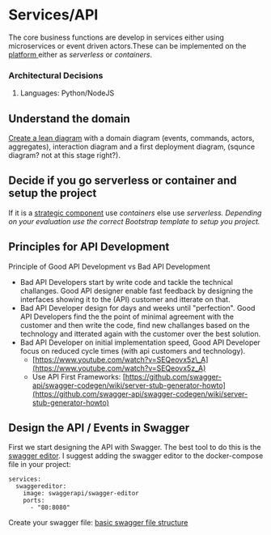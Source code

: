 # Services/API

The core business functions are develop in services either using microservices or event driven actors.These can be implemented on the [platform ](../plattform.md)either as _serverless_ or _containers_.

### **Architectural Decisions**

1. Languages: Python/NodeJS

## Understand the domain 

[Create a lean diagram](../architecture.md) with a domain diagram \(events, commands, actors, aggregates\), interaction diagram and a first deployment diagram, \(squnce diagram? not at this stage right?\).

## Decide if you go serverless or container and setup the project 

If it is a [strategic component](https://den.gitbook.io/developerplaybook/~/edit/primary/bootstraping) use _containers_ else use _serverless. Depending on your evaluation use the correct Bootstrap template to setup you project._

## Principles for API Development 

Principle of Good API Development vs Bad API Development

* Bad API Developers start by write code and tackle the technical challanges. Good API designer enable fast feedback by designing the interfaces showing it to the \(API\) customer and itterate on that. 
* Bad API Developer design for days and weeks until "perfection". Good API Developers find the the point of minimal agreement with the customer and then write the code, find new challanges based on the technology and itterated again with the customer over the best solution. 
* Bad API Developer on initial implementation speed, Good API Developer focus on reduced cycle times \(with api customers and technology\).
  * [https://www.youtube.com/watch?v=SEQeovx5z\_A](https://www.youtube.com/watch?v=SEQeovx5z_A)
  * Use API First Frameworks: [https://github.com/swagger-api/swagger-codegen/wiki/server-stub-generator-howto](https://github.com/swagger-api/swagger-codegen/wiki/server-stub-generator-howto)

## Design the API / Events in Swagger

First we start designing the API with Swagger. The best tool to do this is the [swagger editor](https://github.com/swagger-api/swagger-editor). I suggest adding the swagger editor to the docker-compose file in your project:

```text
services:
  swaggereditor:
    image: swaggerapi/swagger-editor
    ports:
      - "80:8080"
```

Create your swagger file: [basic swagger file structure](https://swagger.io/docs/specification/2-0/basic-structure/)

